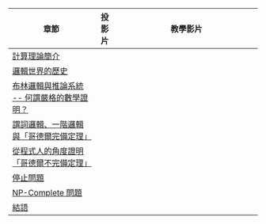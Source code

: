 | 章節                     |   投影片   | 教學影片                           |
|------------------------------|------------|------------------------------------|
| [計算理論簡介](basic.html)           |         | 　　　　　　　　　　　　　　　　　 |
| [邏輯世界的歷史](logicHistory.html) |        | 　　　　　　　　　　　　　　　　　 |
| [布林邏輯與推論系統 -- 何謂嚴格的數學證明？](logicBoolean.html) |        | 　　　　　　　　　　　　　　　　　 |
| [謂詞邏輯、一階邏輯與「哥德爾完備定理」](logicFOL.html)      |       |                                    |
| [從程式人的角度證明「哥德爾不完備定理」](logicGodel.html)  |       |                                    |
| [停止問題](haltingProblem.html) |      |                                    |
| [NP-Complete 問題](npComplete.html) |      |                                    |
| [結語](conclusion.html) |      |                                    |

